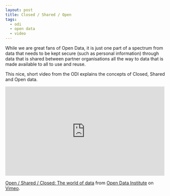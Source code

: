 ```yaml
---
layout: post
title: Closed / Shared / Open
tags:
  - odi
  - open data
  - video
---
```


While we are great fans of Open Data, it is just one part of a spectrum from data that
needs to be kept secure (such as personal information) through data that is shared between
partner organisations all the way to data that is made available to all to use and reuse.

This nice, short video from the ODI explains the concepts of Closed, Shared and Open data. 

<iframe src="https://player.vimeo.com/video/125783029" width="500" height="281" frameborder="0" webkitallowfullscreen mozallowfullscreen allowfullscreen></iframe>
<p><a href="https://vimeo.com/125783029">Open / Shared / Closed: The world of data</a> from <a href="https://vimeo.com/theodiuk">Open Data Institute</a> on <a href="https://vimeo.com">Vimeo</a>.</p>